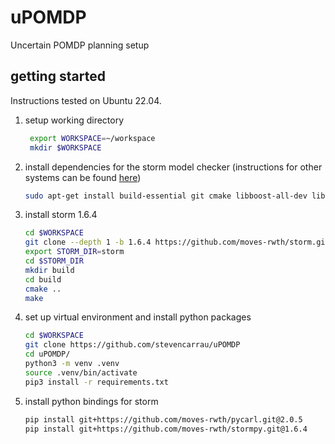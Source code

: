 # uPOMDP
Uncertain POMDP planning setup


## getting started

Instructions tested on Ubuntu 22.04.

1. setup working directory
   ```bash
    export WORKSPACE=~/workspace
    mkdir $WORKSPACE
    ```
2. install dependencies for the storm model checker (instructions for other systems can be found [here](https://www.stormchecker.org/documentation/obtain-storm/dependencies.html))
   ```bash
   sudo apt-get install build-essential git cmake libboost-all-dev libcln-dev libgmp-dev libginac-dev automake libglpk-dev libhwloc-dev
   ```
3. install storm 1.6.4
    ```bash
    cd $WORKSPACE
    git clone --depth 1 -b 1.6.4 https://github.com/moves-rwth/storm.git
    export STORM_DIR=storm
    cd $STORM_DIR
    mkdir build
    cd build
    cmake ..
    make
    ```
4. set up virtual environment and install python packages
    ```bash
    cd $WORKSPACE
    git clone https://github.com/stevencarrau/uPOMDP
    cd uPOMDP/
    python3 -m venv .venv
    source .venv/bin/activate
    pip3 install -r requirements.txt
    ```
5. install python bindings for storm
    ```bash
    pip install git+https://github.com/moves-rwth/pycarl.git@2.0.5
    pip install git+https://github.com/moves-rwth/stormpy.git@1.6.4
    ```
